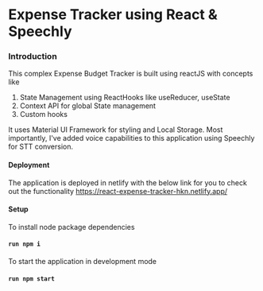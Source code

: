 # Expense Tracker using React & Speechly

### Introduction

This complex Expense Budget Tracker is built using reactJS with concepts like

1. State Management using ReactHooks like useReducer, useState
1. Context API for global State management
1. Custom hooks

It uses Material UI Framework for styling and Local Storage.
Most importantly, I've added voice capabilities to this application using Speechly for STT conversion.

#### Deployment

The application is deployed in netlify with the below link for you to check out the functionality
<https://react-expense-tracker-hkn.netlify.app/>

#### Setup

To install node package dependencies

#### `run npm i`

To start the application in development mode

#### `run npm start`
